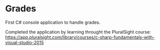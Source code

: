 # Grades
First C# console application to handle grades.

Completed the application by learning throught the PluralSight course: https://app.pluralsight.com/library/courses/c-sharp-fundamentals-with-visual-studio-2015
